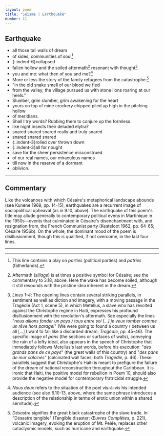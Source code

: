 ```yaml
---
layout: poem
title: "Séisme | Earthquake"
number: 11
---
```


## Earthquake

- all those tall walls of dream
- of sides, communities of soul[^fn2]
- {:.indent-6}collapsed
- fallen hollow and the soiled aftermath[^fn3] resonant with thought[^fn1]
- you and me: what then of you and me?[^fn4]
- More or less the story of the family refugees from the catastrophe:[^fn5]
- "in the old snake smell of our blood we fled
- from the valley; the village pursued us with stone lions roaring at our heels."
- Slumber, grim slumber, grim awakening for the heart
- yours on top of mine crockery chipped piled up high in the pitching hollow
- of meridians.
- Shall I try words? Rubbing them to conjure up the formless
- like night insects their deluded elytra?
- snared snared snared really and truly snared
- snared snared snared
- {:.indent-3}rolled over thrown down
- {:.indent-3}all for nought
- save for the sheer persistence misconstrued
- of our real names, our miraculous names
- till now in the reserve of a dormant
- oblivion.

---

## Commentary

Like the volcanoes with which Césaire's metaphorical landscape abounds (see Kunene 1969, pp. 14-15), earthquakes are a recurrent image of sociopolitical upheaval (as in 9.10, above). The earthquake of this poem's title may allude generally to contemporary political evens in Martinique in the 1950s—events that culminated in Césaire's disenchantment with, and resignation from, the French Communist party (Kesteloot 1962, pp. 64-65; Césaire 1956b). On the whole, the dominant mood of the poem is disillusionment, though this is qualified, if not overcome, in the last four lines.

---

[^fn1]: *Lines 1-4*: The opening lines contain several striking parallels, in sentiment as well as diction and imagery, with a moving passage in the Tragédie (Act 1, scene 5), in which Metellus, a slave who has revolted against the Christophe regime in Haiti, expresses his profound disillusionment with the revolution's aftermath. See especially the lines "*nous allions fonder un pays / tous entre soi [...] je veux tomber comme un rêve hors parage!*" (We were going to found a country / between us all [...] I want to fall like a discarded dream; *Tragédie*, pp. 45-46). The specific image of *pans* (the sections or surfaces of walls), conveying the ruin of a lofty ideal, also appears in the speech of Christophe that immediately follows Metellus's last words, before his execution: "*des grands pans de ce pays*" (the great walls of this country) and "*des pans de mur calcinés*" (calcinated wall faces; both *Tragédie*, p. 46). These parallels suggest that Christophe's Haiti is meant to prefigure the failure of the dream of national reconstruction throughout the Caribbean. It is ironic that Haiti, the positive model for rebellion in Poem 10, should also provide the negative model for contemporary fratricidal struggle. 

[^fn2]: This line contains a play on *parties* (political parties) and *patries* (fatherlands).

[^fn3]: Aftermath (*sillage*) is at times a positive symbol for Césaire; see the commentary to 3.18, above. Here the wake has become soiled, although it still resounds with the pristine idea inherent in the dream.

[^fn4]: *Nous deux* refers to the situation of the poet vis-à-vis his intended audience (see also 6.10-13, above, where the same phrase introduces a description of the relationship in terms of erotic union within a shared servitude).

[^fn5]: *Désastre* signifies the great black catastrophe of the slave trade. In "Désastre tangible" (Tangible disaster; *Œuvres Complètes*, p. 221), volcanic imagery, evoking the eruption of Mt. Pelée, replaces other cataclysmic models, such as hurricane and earthquake.

[^fn6]: This segment of dialogue continues the theme of internecine strife. It too shares imagistic details with the *Tragédie*, notably an explicit parallel with "*cette odeur de sang seché*" (this odor of dried blood) in Christophe's speech mentioned above in connection with lines 1-4.

[^fn7]: *Lines 9-11*: This passage is reminiscent of Poem 6 in the image of a slumbering people, the amorous coupling of poet and audience ("le tien sur le mien"), and the ship metaphor in *tanguant*.

[^fn8]: *Lines 12-13*: The poet's rhetorical questions about the magical efficacy of words recall a passage in Cahier: "Des mots? quand nous manions des quartiers de monde, quand nous épousons des continent en délire" (Words? when we handle whole regions of the world, when we marry continents in delirium; p. 58). In both contexts, the power of words is assumed to complement revolutionary action.

[^fn9]: *Lines 14-21*: Despite the desperate state of imprisonment in which the poet and his people find themselves, the trap can be sprung if they utilize the precious reserves of spiritual strength residing in a submerged African identity. This strength is symbolized by nos *vrais noms*, which, not unlike the *armes* of Césaire's early lyric collection, are *miraculeux* in that they are capable of bringing about cultural regeneration. In many societies, possession of a true name is traditionally a source of magical power and control.

